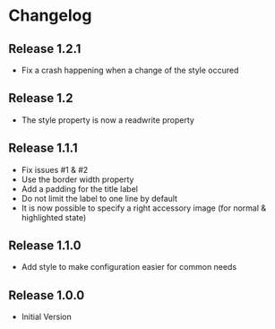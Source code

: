 # Changelog

## Release 1.2.1

* Fix a crash happening when a change of the style occured

## Release 1.2

* The style property is now a readwrite property

## Release 1.1.1

* Fix issues #1 & #2
* Use the border width property
* Add a padding for the title label
* Do not limit the label to one line by default
* It is now possible to specify a right accessory image (for normal & highlighted state)

## Release 1.1.0

* Add style to make configuration easier for common needs

## Release 1.0.0

* Initial Version